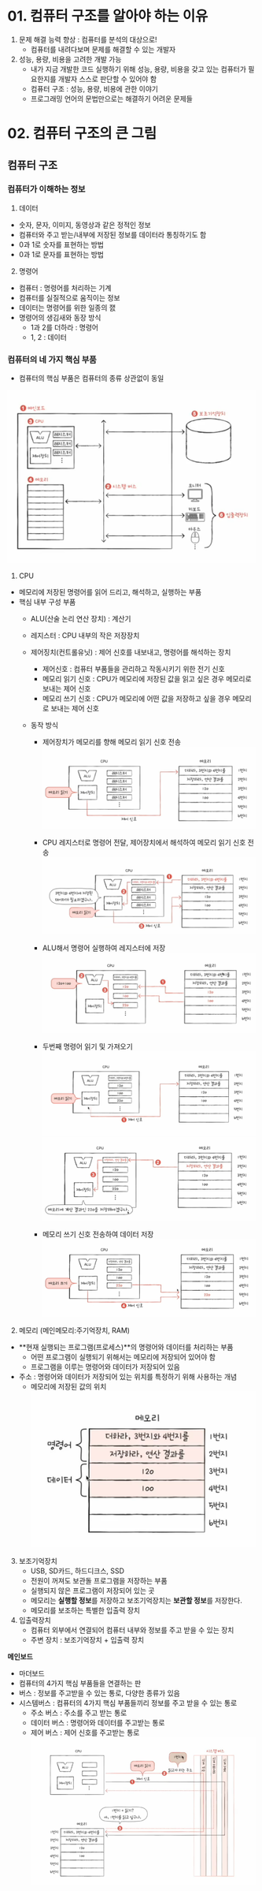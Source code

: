 # 01. 컴퓨터 구조를 알아야 하는 이유
1. 문제 해결 능력 향상 : 컴퓨터를 분석의 대상으로!
    - 컴퓨터를 내려다보며 문제를 해결할 수 있는 개발자
2. 성능, 용량, 비용을 고려한 개발 가능
    - 내가 지금 개발한 코드 실행하기 위해 성능, 용량, 비용을 갖고 있는 컴퓨터가 필요한지를 개발자 스스로 판단할 수 있어야 함
    - 컴퓨터 구조 : 성능, 용량, 비용에 관한 이야기
    - 프로그래밍 언어의 문법만으로는 해결하기 어려운 문제들

# 02. 컴퓨터 구조의 큰 그림
## 컴퓨터 구조
### 컴퓨터가 이해하는 정보
1. 데이터
- 숫자, 문자, 이미지, 동영상과 같은 정적인 정보
- 컴퓨터와 주고 받는/내부에 저장된 정보를 데이터라 통칭하기도 함
- 0과 1로 숫자를 표현하는 방법
- 0과 1로 문자를 표현하는 방법

2. 명령어
- 컴퓨터 : 명령어를 처리하는 기계
- 컴퓨터를 실질적으로 움직이는 정보
- 데이터는 명령어를 위한 일종의 잸
- 명령어의 생김새와 동장 방식
    - 1과 2를 더하라 : 명령어
    - 1, 2 : 데이터

### 컴퓨터의 네 가지 핵심 부품
- 컴퓨터의 핵심 부품은 컴퓨터의 종류 상관없이 동일

![alt text](images/image.png)

1. CPU
- 메모리에 저장된 명령어를 읽어 드리고, 해석하고, 실행하는 부품
- 핵심 내부 구성 부품
    - ALU(산술 논리 연산 장치) : 계산기
    - 레지스터 : CPU 내부의 작은 저장장치
    - 제어징치(컨트롤유닛) : 제어 신호를 내보내고, 명령어를 해석하는 장치
        - 제어신호 : 컴퓨터 부품들을 관리하고 작동시키기 위한 전기 신호
        - 메모리 읽기 신호 : CPU가 메모리에 저장된 값을 읽고 싶은 경우 메모리로 보내는 제어 신호
        - 메모리 쓰기 신호 : CPU가 메모리에 어떤 값을 저장하고 싶을 경우 메모리로 보내는 제어 신호

    - 동작 방식
        - 제어장치가 메모리를 향해 메모리 읽기 신호 전송
        ![alt text](images/image-2.png)

        - CPU 레지스터로 명령어 전달, 제어장치에서 해석하여 메모리 읽기 신호 전송
        ![alt text](images/image-3.png)

        - ALU해서 명령어 실행하여 레지스터에 저장
        ![alt text](images/image-4.png)

        - 두번째 명령어 읽기 및 가져오기
        ![alt text](images/image-5.png)
        ![alt text](images/image-6.png)

        - 메모리 쓰기 신호 전송하여 데이터 저장
        ![alt text](images/image-7.png)

2. 메모리 (메인메모리:주기억장치, RAM)
- **현재 실행되는 프로그램(프로세스)**의 명령어와 데이터를 처리하는 부품
    - 어떤 프로그램이 실행되기 위해서는 메모리에 저장되어 있어야 함
    - 프로그램을 이루는 명령어와 데이터가 저장되어 있음
- 주소 : 명령어와 데이터가 저장되어 있는 위치를 특정하기 위해 사용하는 개념
    - 메모리에 저장된 값의 위치   
    ![alt text](images/image-1.png)

3. 보조기억장치
    - USB, SD카드, 하드디크스, SSD
    - 전원이 꺼져도 보관돌 프로그램을 저장하는 부품
    - 실행되지 않은 프로그램이 저장되어 있는 곳
    - 메모리는 **실행할 정보**를 저장하고 보조기억장치는 **보관할 정보**를 저장한다.
    - 메모리를 보조하는 특별한 입출력 장치
4. 입출력장치
    - 컴퓨터 외부에서 연결되어 컴퓨터 내부와 정보를 주고 받을 수 있는 장치
    - 주변 장치 : 보조기억장치 + 입출력 장치

**메인보드**
- 마더보드
- 컴퓨터의 4가지 핵심 부품들을 연결하는 판
- 버스 : 정보를 주고받을 수 있는 통로, 다양한 종류가 있음
- 시스템버스 : 컴퓨터의 4가지 핵심 부품들끼리 정보를 주고 받을 수 있는 통로
    - 주소 버스 : 주소를 주고 받는 통로
    - 데이터 버스 : 명령어와 데이터를 주고받는 통로
    - 제어 버스 : 제어 신호를 주고받는 통로
    ![alt text](images/image-8.png)